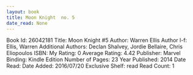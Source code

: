 ```yaml
---
layout: book
title: Moon Knight  no. 5
date_read: None
---
```


Book Id: 26042181
Title: Moon Knight #5
Author: Warren Ellis
Author l-f: Ellis, Warren
Additional Authors: Declan Shalvey, Jordie Bellaire, Chris Eliopoulos
ISBN: 
My Rating: 0
Average Rating: 4.42
Publisher: Marvel
Binding: Kindle Edition
Number of Pages: 23
Year Published: 2014
Date Read: 
Date Added: 2016/07/20
Exclusive Shelf: read
Read Count: 1

